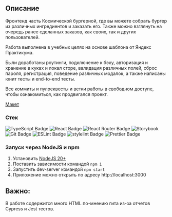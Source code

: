## Описание

Фронтенд часть Космической бургерной, где вы можете собрать бургер из различных ингредиентов и заказать его. Также можно взглянуть на очередь ранее сделанных заказов, как своих, так и других пользователей.

Работа выполнена в учебных целях на основе шаблона от Яндекс Практикума. 

Были доработаны роутинги, подключение к бэку, авторизация и хранение в куках и локал сторе, валидация различных полей, сброс пароля, регистрация, поведение различных модалок, а также написаны юнит тесты и end-to-end тесты.

Все коммиты и пулреквесты и ветки работы в свободном доступе, чтобы ознакомиться, как продвигался проект.

[Макет](<https://www.figma.com/file/vIywAvqfkOIRWGOkfOnReY/React-Fullstack_-Проектные-задачи-(3-месяца)_external_link?type=design&node-id=0-1&mode=design>)

### Стек
![TypeScript Badge](https://img.shields.io/badge/TypeScript-3178C6?logo=typescript&logoColor=fff&style=plastic) ![React Badge](https://img.shields.io/badge/React-61DAFB?logo=react&logoColor=000&style=plastic) ![React Router Badge](https://img.shields.io/badge/React%20Router-CA4245?logo=reactrouter&logoColor=fff&style=plastic) ![Storybook](https://img.shields.io/badge/Storybook-FF4785?logo=storybook&logoColor=fff&style=plastic)![Git Badge](https://img.shields.io/badge/Git-F05032?logo=git&logoColor=fff&style=plastic) ![ESLint Badge](https://img.shields.io/badge/ESLint-4B32C3?logo=eslint&logoColor=fff&style=plastic) ![stylelint Badge](https://img.shields.io/badge/stylelint-263238?logo=stylelint&logoColor=fff&style=plastic) ![Prettier Badge](https://img.shields.io/badge/Prettier-F7B93E?logo=prettier&logoColor=fff&style=plastic)

### Запуск через NodeJS и npm

1. Установить [NodeJS 20+](https://nodejs.org/en)
2. Поставить зависимости командой `npm i`
3. Запустить dev-server командой `npm start`
4. Приложение можно открыть по адресу http://localhost:3000

## Важно:

В работе содержится много HTML по-мнению гита из-за отчетов Cypress и Jest тестов.
